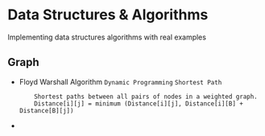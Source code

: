 # Data Structures & Algorithms
Implementing data structures algorithms with real examples

## Graph
 - Floyd Warshall Algorithm `Dynamic Programming` `Shortest Path`
    ````text
        Shortest paths between all pairs of nodes in a weighted graph.
        Distance[i][j] = minimum (Distance[i][j], Distance[i][B] + Distance[B][j])
    ````
 - 